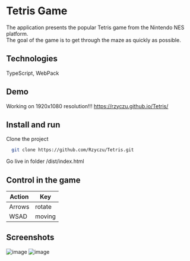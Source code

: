 # Tetris Game
The application presents the popular Tetris game from the Nintendo NES platform.
</br>The goal of the game is to get through the maze as quickly as possible.

## Technologies
TypeScript,
WebPack

## Demo
Working on 1920x1080 resolution!!!
https://rzyczu.github.io/Tetris/

## Install and run
Clone the project
```bash
  git clone https://github.com/Rzyczu/Tetris.git
```

Go live in folder /dist/index.html

## Control in the game
| Action             | Key                                                                |
| ----------------- | ------------------------------------------------------------------ |
| Arrows | rotate |
| WSAD | moving |

## Screenshots
![image](https://github.com/Rzyczu/Tetris/assets/70780585/eb818c66-b18f-40fa-92d7-4c5199d42a15)
![image](https://github.com/Rzyczu/Tetris/assets/70780585/ad8a7696-5a0d-4017-81d4-66b8f378c3d0)








